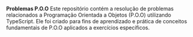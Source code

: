 **Problemas P.O.O**
Este repositório contém a resolução de problemas relacionados a Programação Orientada a Objetos (P.O.O) utilizando TypeScript.
Ele foi criado para fins de aprendizado e prática de conceitos fundamentais de P.O.O aplicados a exercícios específicos.
